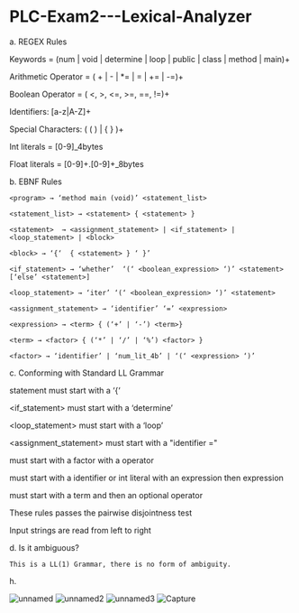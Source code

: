 # PLC-Exam2---Lexical-Analyzer
a. REGEX Rules

  Keywords = (num | void | determine | loop | public | class | method | main)+
 
  Arithmetic Operator =  ( + | - | *=  | = | += | -=)+
 
  Boolean Operator = ( <, >, <=, >=, ==, !=)+
  
  Identifiers: [a-z|A-Z]+
  
  Special Characters: ( (  ) | { } )+
  
  Int literals = [0-9]_4bytes
  
  Float literals = [0-9]+.[0-9]+_8bytes

b. EBNF Rules

    <program> → ‘method main (void)’ <statement_list> 

    <statement_list> → <statement> { <statement> }

    <statement>  → <assignment_statement> | <if_statement> | <loop_statement> | <block>

    <block> → ‘{‘  { <statement> } ‘ }’

    <if_statement> → ‘whether’  ‘(‘ <boolean_expression> ‘)’ <statement> [‘else’ <statement>]

    <loop_statement> → ‘iter’ ‘(‘ <boolean_expression> ‘)’ <statement> 

    <assignment_statement> → ‘identifier’ ‘=’ <expression>

    <expression> → <term> { (‘+’ | ‘-’) <term>}

    <term> → <factor> { (‘*’ | ‘/’ | ‘%’) <factor> }

    <factor> → ‘identifier’ | ‘num_lit_4b’ | ‘(‘ <expression> ‘)’
  
  c. Conforming with Standard LL Grammar
    
  <block> statement must start with a ‘{‘
    
  <if_statement> must start with a ‘determine’
    
  <loop_statement> must start with a ‘loop’
    
  <assignment_statement> must start with a "identifier =" 
    
  <term> must start with a factor with a operator
    
  <factor> must start with a identifier or int literal with an expression then expression
    
  <expression> must start with a term and then an optional operator

  These rules passes the pairwise disjointness test
    
  Input strings are read from left to right 
    
  d. Is it ambiguous?
    
    This is a LL(1) Grammar, there is no form of ambiguity.
    
  h.
    
 
![unnamed](https://user-images.githubusercontent.com/60718254/202868400-bc653ecc-db3b-46d1-bf25-ed053452b711.PNG)
![unnamed2](https://user-images.githubusercontent.com/60718254/202868499-bb0462de-6cec-4dcf-98ba-ca8383c2d608.PNG)
![unnamed3](https://user-images.githubusercontent.com/60718254/202868554-f6b24bea-2ffd-443e-a49c-1cc9802ed961.PNG)
![Capture](https://user-images.githubusercontent.com/60718254/202868680-7be55fd3-549f-4fb1-a037-7020e92c9fd6.PNG)


